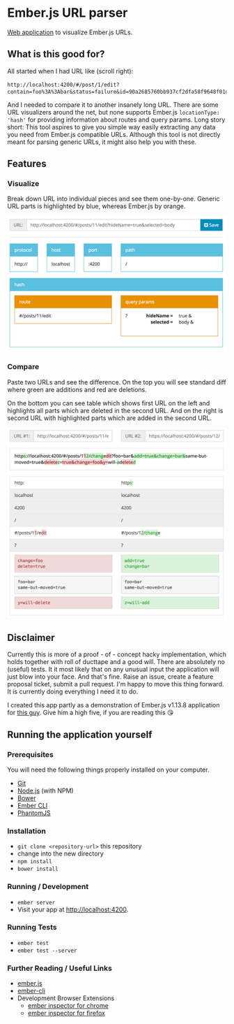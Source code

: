 # Ember.js URL parser

[Web application](https://ember-url-parser.firebaseapp.com) to visualize Ember.js URLs.

## What is this good for?

All started when I had URL like (scroll right):

```
http://localhost:4200/#/post/1/edit?contain=foo%3A%3Abar&status=failure&id=90a2685760bb937cf2dfa58f9648f01d8bfbe&title=baz%5B57%5D&type=foobar&duration=86400&end=1444405848&order_by=%5B%7B%22field%22%3A%22failure%22%2C%22order%22%3A%22asc%22%7D%5D&start=1444319448&summary=meow
```

And I needed to compare it to another insanely long URL. There are some URL visualizers around the net, but none supports Ember.js `locationType: 'hash'` for providing information about routes and query params. Long story short: This tool aspires to give you simple way easily extracting any data you need from Ember.js compatible URLs. Although this tool is not directly meant for parsing generic URLs, it might also help you with these.

## Features

### Visualize

Break down URL into individual pieces and see them one-by-one. Generic URL parts is highlighted by blue, whereas Ember.js by orange.

![Ember.js URL visualization](/public/doc/visualize.png?raw=true "Ember.js URL visualization")

### Compare

Paste two URLs and see the difference. On the top you will see standard diff where green are additions and red are deletions.

On the bottom you can see table which shows first URL on the left and highlights all parts which are deleted in the second URL. And on the right is second URL with highlighted parts which are added in the second URL.

![Compare two Ember.js URLs](/public/doc/compare.png?raw=true "Compare two Ember.js URLs")

## Disclaimer

Currently this is more of a proof - of - concept hacky implementation, which holds together with roll of ducttape and a good will. There are absolutely no (useful) tests. It it most likely that on any unusual input the application will just blow into your face. And that's fine. Raise an issue, create a feature proposal ticket, submit a pull request. I'm happy to move this thing forward. It is currently doing everything I need it to do.

I created this app partly as a demonstration of Ember.js v1.13.8 application for [this guy](https://plus.google.com/118250312679392585749/about). Give him a high five, if you are reading this 😘

## Running the application yourself

### Prerequisites

You will need the following things properly installed on your computer.

* [Git](http://git-scm.com/)
* [Node.js](http://nodejs.org/) (with NPM)
* [Bower](http://bower.io/)
* [Ember CLI](http://www.ember-cli.com/)
* [PhantomJS](http://phantomjs.org/)

### Installation

* `git clone <repository-url>` this repository
* change into the new directory
* `npm install`
* `bower install`

### Running / Development

* `ember server`
* Visit your app at [http://localhost:4200](http://localhost:4200).

### Running Tests

* `ember test`
* `ember test --server`

### Further Reading / Useful Links

* [ember.js](http://emberjs.com/)
* [ember-cli](http://www.ember-cli.com/)
* Development Browser Extensions
  * [ember inspector for chrome](https://chrome.google.com/webstore/detail/ember-inspector/bmdblncegkenkacieihfhpjfppoconhi)
  * [ember inspector for firefox](https://addons.mozilla.org/en-US/firefox/addon/ember-inspector/)
